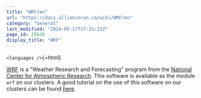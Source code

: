 ```yaml
---
title: "WRF/en"
url: "https://docs.alliancecan.ca/wiki/WRF/en"
category: "General"
last_modified: "2024-05-17T17:21:22Z"
page_id: 25620
display_title: "WRF"
---
```


`<languages />`{=html}

[WRF](https://www.mmm.ucar.edu/weather-research-and-forecasting-model) is a \"Weather Research and Forecasting\" program from the [National Center for Atmospheric Research](https://ncar.ucar.edu/). This software is available as the module `wrf` on our clusters. A good tutorial on the use of this software on our clusters can be found [here](https://wiki.math.uwaterloo.ca/fluidswiki/index.php?title=WRF_Tutorial).
